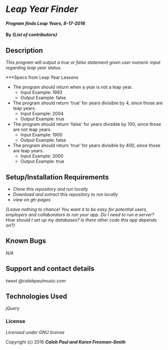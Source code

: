 # _Leap Year Finder_

#### _Program finds Leap Years, 8-17-2016_

#### By _**{List of contributors}**_

## Description

_This program will output a true or false statement given user numeric input regarding leap year status._

***Specs from Leap Year Lessons

* The program should return when a year is not a leap year.
  * Input Example: 1993
  * Output Example: false
* The program should return 'true' for years divisible by 4, since those are leap years.
  * Input Example: 2004
  * Output Example: true
* The program should return 'false' for years divisible by 100, since those are not leap years.
  * Input Example: 1900
  * Output Example: false
* The program should return 'true' for years divisible by 400, since those are leap years.
  * Input Example: 2000
  * Output Example: true

## Setup/Installation Requirements

* _Clone this repository and run locally_
* _Download and extract this repository to run locally_
* _view on gh-pages_


_{Leave nothing to chance! You want it to be easy for potential users, employers and collaborators to run your app. Do I need to run a server? How should I set up my databases? Is there other code this app depends on?}_

## Known Bugs

_N/A_

## Support and contact details

_tweet @calebpaulmusic.com_

## Technologies Used

_jQuery_

### License

*Licensed under GNU license*

Copyright (c) 2016 **_Caleb Paul and Karen Freeman-Smith_**
